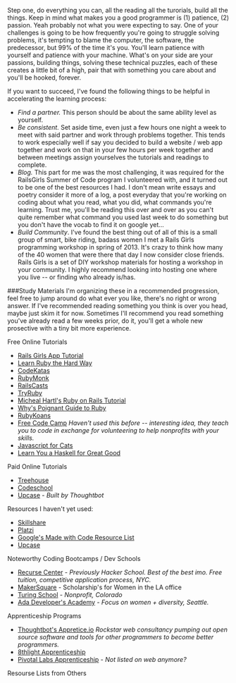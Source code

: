 Step one, do everything you can, all the reading all the turorials, build all the things. Keep in mind what makes you a good programmer is (1) patience, (2) passion. Yeah probably not what you were expecting to say. One of your challenges is going to be how frequently you're going to struggle solving problems, it's tempting to blame the computer, the software, the predecessor, but 99% of the time it's you. You'll learn patience with yourself and patience with your machine. What's on your side are your passions, building things, solving these technical puzzles, each of these creates a little bit of a high, pair that with something you care about and you'll be hooked, forever.

If you want to succeed, I've found the following things to be helpful in accelerating the learning process:
- _Find a partner._ This person should be about the same ability level as yourself.
- _Be consistent._ Set aside time, even just a few hours one night a week to meet with said partner and work through problems together. This tends to work especially well if say you decided to build a website / web app together and work on that in your few hours per week together and between meetings assign yourselves the tutorials and readings to complete.
- _Blog._ This part for me was the most challenging, it was required for the RailsGirls Summer of Code program I volunteered with, and it turned out to be one of the best resources I had. I don't mean write essays and poetry consider it more of a log, a post everyday that you're working on coding about what you read, what you did, what commands you're learning. Trust me, you'll be reading this over and over as you can't quite remember what command you used last week to do something but you don't have the vocab to find it on google yet...
- _Build Community_. I've found the best thing out of all of this is a small group of smart, bike riding, badass women I met a Rails Girls programming workshop in spring of 2013. It's crazy to think how many of the 40 women that were there that day I now consider close friends. Rails Girls is a set of DIY workshop materials for hosting a workshop in your community. I highly recommend looking into hosting one where you live -- or finding who already is/has.

###Study Materials
I'm organizing these in a recommended progression, feel free to jump around do what ever you like, there's no right or wrong answer. If I've recommended reading something you think is over you head, maybe just skim it for now.  Sometimes I'll recommend you read something you've already read a few weeks prior, do it, you'll get a whole new prosective with a tiny bit more experience.

Free Online Tutorials

- [Rails Girls App Tutorial](http://guides.railsgirls.com/app/)
- [Learn Ruby the Hard Way](http://learnrubythehardway.org/)
- [CodeKatas](http://codekata.com/)
- [RubyMonk](https://rubymonk.com/)
- [RailsCasts](http://railscasts.com/)
- [TryRuby](http://tryruby.org)
- [Micheal Hartl's Ruby on Rails Tutorial](https://www.railstutorial.org/book)
- [Why's Poignant Guide to Ruby](http://mislav.uniqpath.com/poignant-guide/)
- [RubyKoans](http://rubykoans.com/)
- [Free Code Camp](http://www.freecodecamp.com/) _Haven't used this before -- interesting idea, they teach you to code in exchange for volunteering to help nonprofits with your skills._
- [Javascript for Cats](http://jsforcats.com/)
- [Learn You a Haskell for Great Good](http://learnyouahaskell.com/)


Paid Online Tutorials

- [Treehouse](https://teamtreehouse.com/)
- [Codeschool](https://www.codeschool.com)
- [Upcase](https://upcase.com/join) - _Built by Thoughtbot_


Resources I haven't yet used:
- [Skillshare](https://www.skillshare.com/classes/technology)
- [Platzi](https://courses.platzi.com/)
- [Google's Made with Code Resource List](https://www.madewithcode.com/resources/)
- [Upcase](https://upcase.com/join)

Noteworthy Coding Bootcamps / Dev Schools
- [Recurse Center](https://www.recurse.com/) - _Previously Hacker School. Best of the best imo. Free tuition, competitive application process, NYC._
- [MakerSquare](http://www.makersquare.com/) - Scholarship's for Women in the LA office
- [Turing School](http://turing.io/) - _Nonprofit, Colorado_
- [Ada Developer's Academy](http://adadevelopersacademy.org/) - _Focus on women + diversity, Seattle._

Apprenticeship Programs
- [Thoughtbot's Appretice.io](http://www.apprentice.io/) _Rockstar web consultancy pumping out open source software and tools for other programmers to become better programmers._
- [8thlight Apprenticeship](https://8thlight.com/apprenticeship/)
- [Pivotal Labs Apprenticeship](http://pivotal.io/labs) - _Not listed on web anymore?_


Resourse Lists from Others
